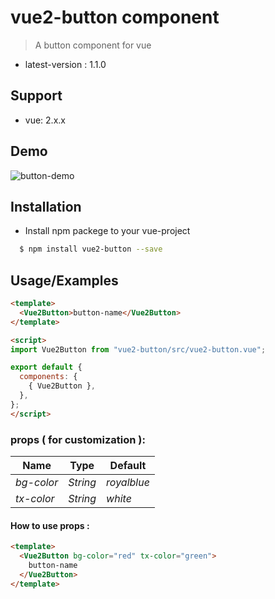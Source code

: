 # vue2-button component

> A button component for vue
- latest-version : 1.1.0

## Support
- vue: 2.x.x

## Demo
![button-demo](https://user-images.githubusercontent.com/48467846/194696828-711e3fa6-52e6-4029-adc8-c3516fcff737.gif)

## Installation

- Install npm packege to your vue-project

```bash
  $ npm install vue2-button --save
```

## Usage/Examples

```html
<template>
  <Vue2Button>button-name</Vue2Button>
</template>

<script>
import Vue2Button from "vue2-button/src/vue2-button.vue";

export default {
  components: {
    { Vue2Button },
  },
};
</script>
```

### props ( for customization ):

| **Name**   | **Type** | **Default** |
|------------|----------|-------------------|
| _bg-color_ | _String_ | _royalblue_       |
| _tx-color_ | _String_ | _white_           |
#### How to use props :

```html
<template>
  <Vue2Button bg-color="red" tx-color="green">
    button-name
  </Vue2Button>
</template>
```
